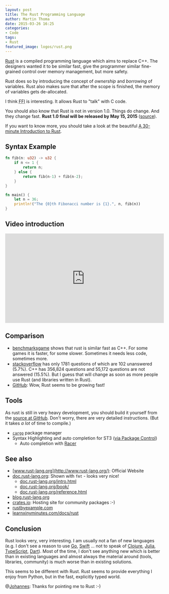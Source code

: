 ```yaml
---
layout: post
title: The Rust Programming Language
author: Martin Thoma
date: 2015-03-26 16:25
categories:
- Code
tags:
- Rust
featured_image: logos/rust.png
---
```


[Rust](https://en.wikipedia.org/wiki/Rust_(programming_language)) is a compiled
programming language which aims to replace C++. The designers wanted it to be
similar fast, give the programmer similar fine-grained control over memory
management, but more safety.

Rust does so by introducing the concept of *ownership* and *borrowing* of
variables. Rust also makes sure that after the scope is finished, the memory
of variables gets de-allocated.

I think <abbr title="Foreign Function Interface">FFI</abbr> is interesting. It
allows Rust to "talk" with C code.

You should also know that Rust is not in version 1.0. Things do change. And
they change fast. **Rust 1.0 final will be released by May 15, 2015** ([source](http://blog.rust-lang.org/2015/02/13/Final-1.0-timeline.html)).

If you want to know more, you should take a look at the beautiful
[A 30-minute Introduction to Rust](https://doc.rust-lang.org/intro.html).


## Syntax Example

```rust
fn fib(n: u32) -> u32 {
    if n <= 1 {
        return n;
    } else {
        return fib(n-1) + fib(n-2);
    }
}

fn main() {
    let n = 36;
    println!("The {0}th Fibonacci number is {1}.", n, fib(n))
}
```


## Video introduction

<iframe width="512" height="288" src="https://www.youtube-nocookie.com/embed/agzf6ftEsLU?rel=0" frameborder="0" allowfullscreen></iframe>


## Comparison

* [benchmarksgame](http://benchmarksgame.alioth.debian.org/u32/compare.php?lang=rust&lang2=gpp) shows that rust is similar fast as C++. For some games
  it is faster, for some slower. Sometimes it needs less code, sometimes more.
* [stackoverflow](http://stackoverflow.com/questions/tagged/rust?sort=votes&pageSize=50)
  has only 1781 questions of which are 102 unanswered (5.7%). C++ has 356,824
  questions and 55,172 questions are not answered (15.5%). But I guess that
  will change as soon as more people use Rust (and libraries written in Rust).
* [GitHub](http://githut.info/#Rust): Wow, Rust seems to be growing fast!


## Tools

As rust is still in very heavy development, you should build it yourself from
the [source at GitHub](https://github.com/rust-lang/rust). Don't worry, there
are very detailed instructions. (But it takes *a lot* of time to compile.)


* [`cargo`](https://github.com/rust-lang/cargo) package manager
* Syntax Highlighting and auto completion for ST3 ([via Package Control](https://packagecontrol.io/packages/Rust))
  * Auto completion with [Racer](https://github.com/phildawes/racer)


## See also

* [www.rust-lang.org](http://www.rust-lang.org/): Official Website
* [doc.rust-lang.org](https://doc.rust-lang.org/std/fmt/): Shown with `fmt` - looks very nice!
  * [doc.rust-lang.org/intro.html](https://doc.rust-lang.org/intro.html)
  * [doc.rust-lang.org/book/](https://doc.rust-lang.org/book/)
  * [doc.rust-lang.org/reference.html](https://doc.rust-lang.org/reference.html)
* [blog.rust-lang.org](http://blog.rust-lang.org/2015/02/13/Final-1.0-timeline.html)
* [crates.io](https://crates.io/): Hosting site for community packages :-)
* [rustbyexample.com](http://rustbyexample.com/)
* [learnxinyminutes.com/docs/rust](http://learnxinyminutes.com/docs/rust/)


## Conclusion

Rust looks very, very interesting. I am usually not a fan of new languages
(e.g. I don't see a reason to use [Go](https://en.wikipedia.org/wiki/Go_(programming_language)), [Swift](https://en.wikipedia.org/wiki/Swift_(programming_language)) ...
not to speak of [Clojure](https://en.wikipedia.org/wiki/Clojure), [Julia](https://en.wikipedia.org/wiki/Julia_(programming_language)), [TypeScript](https://en.wikipedia.org/wiki/TypeScript), [Dart](https://en.wikipedia.org/wiki/Dart_(programming_language))).
Most of the time, I don't see anything new which is better than in existing
languages and almost always the material around (tools, libraries, community)
is much worse than in existing solutions.

This seems to be different with Rust. Rust seems to provide everything I enjoy
from Python, but in the fast, explicitly typed world.

@[Johannes](http://schickling.me/): Thanks for pointing me to Rust :-)
